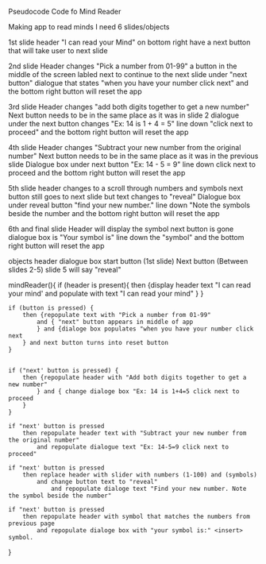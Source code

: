 Pseudocode Code fo Mind Reader

Making app to read minds
I need 6 slides/objects

1st slide 
header "I can read your Mind"
on bottom right have a next button that will take user to next slide

2nd slide
Header changes "Pick a number from 01-99"
a button in the middle of the screen labled next to continue to the next slide
under "next button" dialogue that states "when you have your number click next"
and the bottom right button will reset the app

3rd slide
Header changes "add both digits together to get a new number"
Next button needs to be in the same place as it was in slide 2
dialogue under the next button changes "Ex: 14 is 1 + 4 = 5" line down "click next to proceed"
and the bottom right button will reset the app

4th slide
Header changes "Subtract your new number from the original number"
Next button needs to be in the same place as it was in the previous slide
Dialogue box under next button "Ex: 14 - 5 = 9" line down click next to proceed
and the bottom right button will reset the app

5th slide
header changes to a scroll through numbers and symbols
next button still goes to next slide but text changes to "reveal"
Dialogue box under reveal button "find your new number." line down "Note the symbols beside the number
and the bottom right button will reset the app

6th and final slide
Header will display the symbol
next button is gone
dialogue box is "Your symbol is" line down the "symbol"
and the bottom right button will reset the app

objects 
header
dialogue box
start button (1st slide)
Next button (Between slides 2-5) slide 5 will say "reveal"


mindReader(){
    if (header is present){
        then {display header text "I can read your mind'
            and populate with text "I can read your mind"
        }
    } 

    if (button is pressed) {
        then {repopulate text with "Pick a number from 01-99"
            and { "next" button appears in middle of app
            } and {dialoge box populates "when you have your number click next
        } and next button turns into reset button
    }


    if ("next' button is pressed) {
        then {repopulate header with "Add both digits together to get a new number"
            } and { change dialoge box "Ex: 14 is 1+4=5 click next to proceed
        }    
    }

    if "next' button is pressed
        then repopulate header text with "Subtract your new number from the original number"
            and repopulate dialogue text "Ex: 14-5=9 click next to proceed"

    if "next' button is pressed
        then replace header with slider with numbers (1-100) and (symbols)
            and change button text to "reveal"
                and repopulate dialoge text "Find your new number. Note the symbol beside the number"

    if "next' button is pressed 
        then repopulate header with symbol that matches the numbers from previous page
            and repopulate dialoge box with "your symbol is:" <insert> symbol.


}

